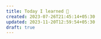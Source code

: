 ```yaml
---
title: Today I learned 📙
created: 2023-07-26T21:45:14+05:30
updated: 2023-11-20T12:59:54+05:30
draft: true
---
```

